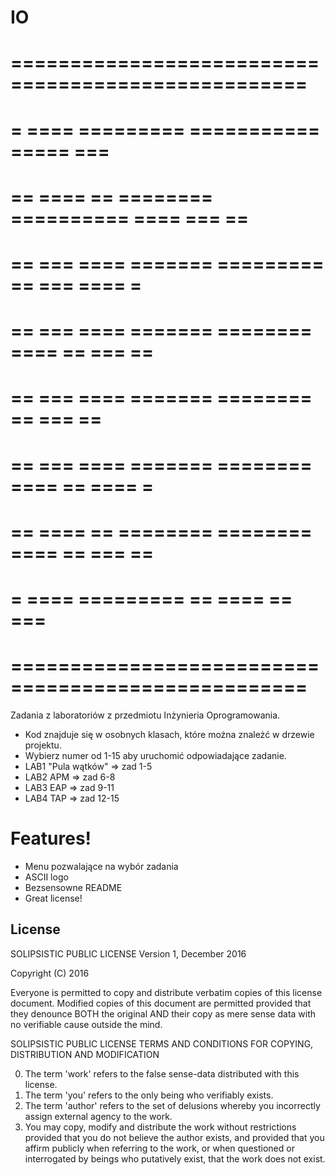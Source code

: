 # IO
# ===================================================
# =    ====    =========  ===========  =====      ===
# ==  ====  ==  ========  ==========    ====  ===  ==
# ==  ===  ====  =======  =========  ==  ===  ====  =
# ==  ===  ====  =======  ========  ====  ==  ===  ==
# ==  ===  ====  =======  ========        ==  ===  ==
# ==  ===  ====  =======  ========  ====  ==  ====  =
# ==  ====  ==  ========  ========  ====  ==  ===  ==
# =    ====    =========        ==  ====  ==      ===
# ===================================================

Zadania z laboratoriów z przedmiotu Inżynieria Oprogramowania.

  - Kod znajduje się w osobnych klasach, które można znależć w drzewie projektu.
  - Wybierz numer od 1-15 aby uruchomić odpowiadające zadanie.
  - LAB1  "Pula wątków"  => zad 1-5
  - LAB2       APM       => zad 6-8
  - LAB3       EAP       => zad 9-11
  - LAB4       TAP       => zad 12-15



# Features!

  - Menu pozwalające na wybór zadania
  - ASCII logo
  - Bezsensowne README
  - Great license!


License
----

SOLIPSISTIC PUBLIC LICENSE
Version 1, December 2016

Copyright (C) 2016

Everyone is permitted to copy and distribute verbatim copies of
this license document. Modified copies of this document are 
permitted provided that they denounce BOTH the original AND their
copy as mere sense data with no verifiable cause outside the mind.

   SOLIPSISTIC PUBLIC LICENSE
  TERMS AND CONDITIONS FOR COPYING, DISTRIBUTION AND MODIFICATION

0. The term 'work' refers to the false sense-data distributed
   with this license.
1. The term 'you' refers to the only being who verifiably exists.
2. The term 'author' refers to the set of delusions whereby you
   incorrectly assign external agency to the work.
3. You may copy, modify and distribute the work without restrictions
   provided that you do not believe the author exists, and provided
   that you affirm publicly when referring to the work, or when
   questioned or interrogated by beings who putatively exist, that
   the work does not exist. 


